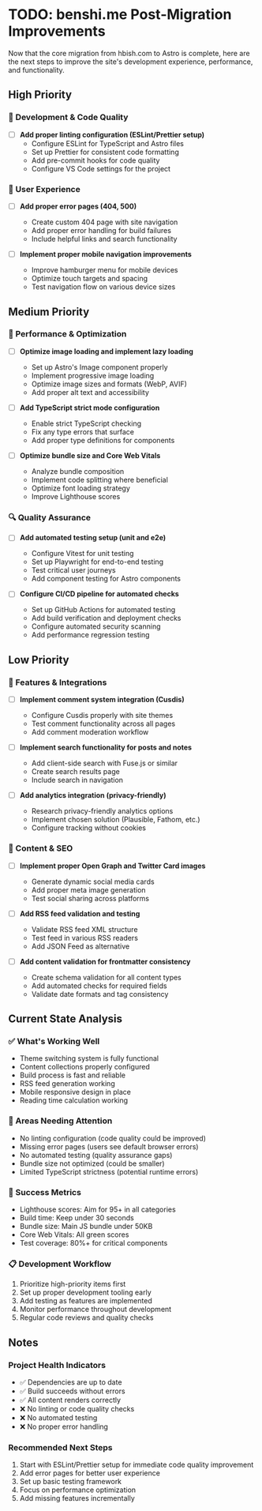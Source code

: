 # TODO: benshi.me Post-Migration Improvements

Now that the core migration from hbish.com to Astro is complete, here are the next steps to improve
the site's development experience, performance, and functionality.

## High Priority

### 🔧 Development & Code Quality

- [ ] **Add proper linting configuration (ESLint/Prettier setup)**
  - Configure ESLint for TypeScript and Astro files
  - Set up Prettier for consistent code formatting
  - Add pre-commit hooks for code quality
  - Configure VS Code settings for the project

### 📱 User Experience

- [ ] **Add proper error pages (404, 500)**
  - Create custom 404 page with site navigation
  - Add proper error handling for build failures
  - Include helpful links and search functionality

- [ ] **Implement proper mobile navigation improvements**
  - Improve hamburger menu for mobile devices
  - Optimize touch targets and spacing
  - Test navigation flow on various device sizes

## Medium Priority

### 🚀 Performance & Optimization

- [ ] **Optimize image loading and implement lazy loading**
  - Set up Astro's Image component properly
  - Implement progressive image loading
  - Optimize image sizes and formats (WebP, AVIF)
  - Add proper alt text and accessibility

- [ ] **Add TypeScript strict mode configuration**
  - Enable strict TypeScript checking
  - Fix any type errors that surface
  - Add proper type definitions for components

- [ ] **Optimize bundle size and Core Web Vitals**
  - Analyze bundle composition
  - Implement code splitting where beneficial
  - Optimize font loading strategy
  - Improve Lighthouse scores

### 🔍 Quality Assurance

- [ ] **Add automated testing setup (unit and e2e)**
  - Configure Vitest for unit testing
  - Set up Playwright for end-to-end testing
  - Test critical user journeys
  - Add component testing for Astro components

- [ ] **Configure CI/CD pipeline for automated checks**
  - Set up GitHub Actions for automated testing
  - Add build verification and deployment checks
  - Configure automated security scanning
  - Add performance regression testing

## Low Priority

### 💬 Features & Integrations

- [ ] **Implement comment system integration (Cusdis)**
  - Configure Cusdis properly with site themes
  - Test comment functionality across all pages
  - Add comment moderation workflow

- [ ] **Implement search functionality for posts and notes**
  - Add client-side search with Fuse.js or similar
  - Create search results page
  - Include search in navigation

- [ ] **Add analytics integration (privacy-friendly)**
  - Research privacy-friendly analytics options
  - Implement chosen solution (Plausible, Fathom, etc.)
  - Configure tracking without cookies

### 🎨 Content & SEO

- [ ] **Implement proper Open Graph and Twitter Card images**
  - Generate dynamic social media cards
  - Add proper meta image generation
  - Test social sharing across platforms

- [ ] **Add RSS feed validation and testing**
  - Validate RSS feed XML structure
  - Test feed in various RSS readers
  - Add JSON Feed as alternative

- [ ] **Add content validation for frontmatter consistency**
  - Create schema validation for all content types
  - Add automated checks for required fields
  - Validate date formats and tag consistency

## Current State Analysis

### ✅ What's Working Well

- Theme switching system is fully functional
- Content collections properly configured
- Build process is fast and reliable
- RSS feed generation working
- Mobile responsive design in place
- Reading time calculation working

### 🚧 Areas Needing Attention

- No linting configuration (code quality could be improved)
- Missing error pages (users see default browser errors)
- No automated testing (quality assurance gaps)
- Bundle size not optimized (could be smaller)
- Limited TypeScript strictness (potential runtime errors)

### 🎯 Success Metrics

- Lighthouse scores: Aim for 95+ in all categories
- Build time: Keep under 30 seconds
- Bundle size: Main JS bundle under 50KB
- Core Web Vitals: All green scores
- Test coverage: 80%+ for critical components

### 📋 Development Workflow

1. Prioritize high-priority items first
2. Set up proper development tooling early
3. Add testing as features are implemented
4. Monitor performance throughout development
5. Regular code reviews and quality checks

## Notes

### Project Health Indicators

- ✅ Dependencies are up to date
- ✅ Build succeeds without errors
- ✅ All content renders correctly
- ❌ No linting or code quality checks
- ❌ No automated testing
- ❌ No proper error handling

### Recommended Next Steps

1. Start with ESLint/Prettier setup for immediate code quality improvement
2. Add error pages for better user experience
3. Set up basic testing framework
4. Focus on performance optimization
5. Add missing features incrementally

